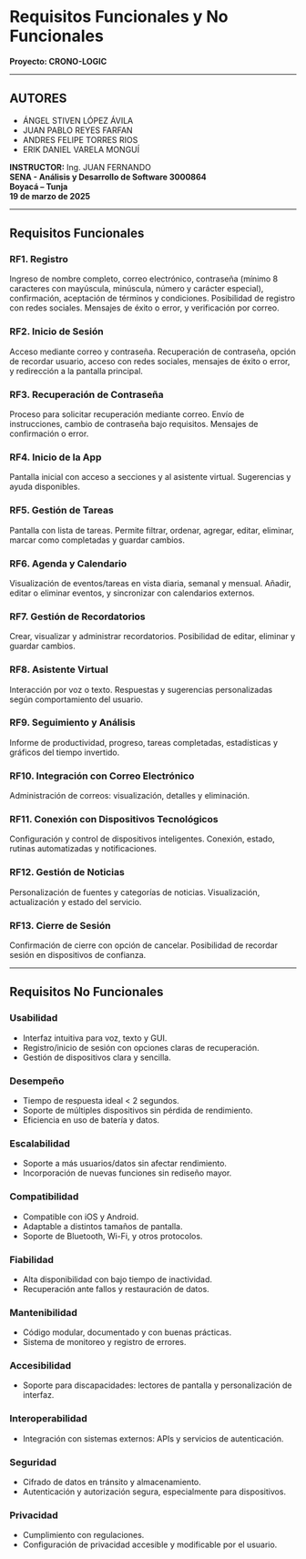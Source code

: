 # Requisitos Funcionales y No Funcionales  
**Proyecto: CRONO-LOGIC**  

---

## AUTORES
- ÁNGEL STIVEN LÓPEZ ÁVILA  
- JUAN PABLO REYES FARFAN  
- ANDRES FELIPE TORRES RIOS  
- ERIK DANIEL VARELA MONGUÍ  

**INSTRUCTOR:** Ing. JUAN FERNANDO  
**SENA - Análisis y Desarrollo de Software 3000864**  
**Boyacá – Tunja**  
**19 de marzo de 2025**  

---

## Requisitos Funcionales

### RF1. Registro  
Ingreso de nombre completo, correo electrónico, contraseña (mínimo 8 caracteres con mayúscula, minúscula, número y carácter especial), confirmación, aceptación de términos y condiciones. Posibilidad de registro con redes sociales. Mensajes de éxito o error, y verificación por correo.

### RF2. Inicio de Sesión  
Acceso mediante correo y contraseña. Recuperación de contraseña, opción de recordar usuario, acceso con redes sociales, mensajes de éxito o error, y redirección a la pantalla principal.

### RF3. Recuperación de Contraseña  
Proceso para solicitar recuperación mediante correo. Envío de instrucciones, cambio de contraseña bajo requisitos. Mensajes de confirmación o error.

### RF4. Inicio de la App  
Pantalla inicial con acceso a secciones y al asistente virtual. Sugerencias y ayuda disponibles.

### RF5. Gestión de Tareas  
Pantalla con lista de tareas. Permite filtrar, ordenar, agregar, editar, eliminar, marcar como completadas y guardar cambios.

### RF6. Agenda y Calendario  
Visualización de eventos/tareas en vista diaria, semanal y mensual. Añadir, editar o eliminar eventos, y sincronizar con calendarios externos.

### RF7. Gestión de Recordatorios  
Crear, visualizar y administrar recordatorios. Posibilidad de editar, eliminar y guardar cambios.

### RF8. Asistente Virtual  
Interacción por voz o texto. Respuestas y sugerencias personalizadas según comportamiento del usuario.

### RF9. Seguimiento y Análisis  
Informe de productividad, progreso, tareas completadas, estadísticas y gráficos del tiempo invertido.

### RF10. Integración con Correo Electrónico  
Administración de correos: visualización, detalles y eliminación.

### RF11. Conexión con Dispositivos Tecnológicos  
Configuración y control de dispositivos inteligentes. Conexión, estado, rutinas automatizadas y notificaciones.

### RF12. Gestión de Noticias  
Personalización de fuentes y categorías de noticias. Visualización, actualización y estado del servicio.

### RF13. Cierre de Sesión  
Confirmación de cierre con opción de cancelar. Posibilidad de recordar sesión en dispositivos de confianza.

---

## Requisitos No Funcionales

### Usabilidad
- Interfaz intuitiva para voz, texto y GUI.
- Registro/inicio de sesión con opciones claras de recuperación.
- Gestión de dispositivos clara y sencilla.

### Desempeño
- Tiempo de respuesta ideal < 2 segundos.
- Soporte de múltiples dispositivos sin pérdida de rendimiento.
- Eficiencia en uso de batería y datos.

### Escalabilidad
- Soporte a más usuarios/datos sin afectar rendimiento.
- Incorporación de nuevas funciones sin rediseño mayor.

### Compatibilidad
- Compatible con iOS y Android.
- Adaptable a distintos tamaños de pantalla.
- Soporte de Bluetooth, Wi-Fi, y otros protocolos.

### Fiabilidad
- Alta disponibilidad con bajo tiempo de inactividad.
- Recuperación ante fallos y restauración de datos.

### Mantenibilidad
- Código modular, documentado y con buenas prácticas.
- Sistema de monitoreo y registro de errores.

### Accesibilidad
- Soporte para discapacidades: lectores de pantalla y personalización de interfaz.

### Interoperabilidad
- Integración con sistemas externos: APIs y servicios de autenticación.

### Seguridad
- Cifrado de datos en tránsito y almacenamiento.
- Autenticación y autorización segura, especialmente para dispositivos.

### Privacidad
- Cumplimiento con regulaciones.
- Configuración de privacidad accesible y modificable por el usuario.
